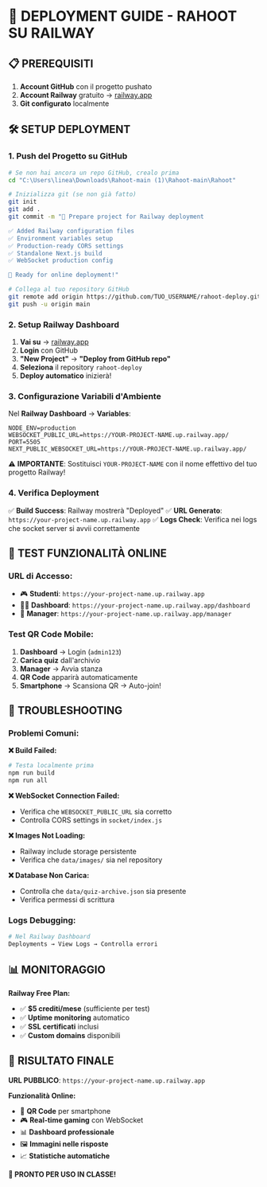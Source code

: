 # 🚀 DEPLOYMENT GUIDE - RAHOOT SU RAILWAY

## 📋 PREREQUISITI

1. **Account GitHub** con il progetto pushato
2. **Account Railway** gratuito → [railway.app](https://railway.app)
3. **Git configurato** localmente

## 🛠️ SETUP DEPLOYMENT

### 1. **Push del Progetto su GitHub**

```bash
# Se non hai ancora un repo GitHub, crealo prima
cd "C:\Users\linea\Downloads\Rahoot-main (1)\Rahoot-main\Rahoot"

# Inizializza git (se non già fatto)
git init
git add .
git commit -m "🚀 Prepare project for Railway deployment

✅ Added Railway configuration files
✅ Environment variables setup  
✅ Production-ready CORS settings
✅ Standalone Next.js build
✅ WebSocket production config

🎯 Ready for online deployment!"

# Collega al tuo repository GitHub
git remote add origin https://github.com/TUO_USERNAME/rahoot-deploy.git
git push -u origin main
```

### 2. **Setup Railway Dashboard**

1. **Vai su** → [railway.app](https://railway.app)
2. **Login** con GitHub
3. **"New Project"** → **"Deploy from GitHub repo"**
4. **Seleziona** il repository `rahoot-deploy`
5. **Deploy automatico** inizierà!

### 3. **Configurazione Variabili d'Ambiente**

Nel **Railway Dashboard** → **Variables**:

```env
NODE_ENV=production
WEBSOCKET_PUBLIC_URL=https://YOUR-PROJECT-NAME.up.railway.app/
PORT=5505
NEXT_PUBLIC_WEBSOCKET_URL=https://YOUR-PROJECT-NAME.up.railway.app/
```

⚠️ **IMPORTANTE**: Sostituisci `YOUR-PROJECT-NAME` con il nome effettivo del tuo progetto Railway!

### 4. **Verifica Deployment**

✅ **Build Success**: Railway mostrerà "Deployed"
✅ **URL Generato**: `https://your-project-name.up.railway.app`
✅ **Logs Check**: Verifica nei logs che socket server si avvii correttamente

## 🎯 TEST FUNZIONALITÀ ONLINE

### **URL di Accesso:**
- 🎮 **Studenti**: `https://your-project-name.up.railway.app`
- 👨‍🏫 **Dashboard**: `https://your-project-name.up.railway.app/dashboard`
- 📝 **Manager**: `https://your-project-name.up.railway.app/manager`

### **Test QR Code Mobile:**
1. **Dashboard** → Login (`admin123`)
2. **Carica quiz** dall'archivio
3. **Manager** → Avvia stanza
4. **QR Code** apparirà automaticamente
5. **Smartphone** → Scansiona QR → Auto-join!

## 🚨 TROUBLESHOOTING

### **Problemi Comuni:**

**❌ Build Failed:**
```bash
# Testa localmente prima
npm run build
npm run all
```

**❌ WebSocket Connection Failed:**
- Verifica che `WEBSOCKET_PUBLIC_URL` sia corretto
- Controlla CORS settings in `socket/index.js`

**❌ Images Not Loading:**
- Railway include storage persistente
- Verifica che `data/images/` sia nel repository

**❌ Database Non Carica:**
- Controlla che `data/quiz-archive.json` sia presente
- Verifica permessi di scrittura

### **Logs Debugging:**
```bash
# Nel Railway Dashboard
Deployments → View Logs → Controlla errori
```

## 📊 MONITORAGGIO

**Railway Free Plan:**
- ✅ **$5 crediti/mese** (sufficiente per test)
- ✅ **Uptime monitoring** automatico
- ✅ **SSL certificati** inclusi
- ✅ **Custom domains** disponibili

## 🎉 RISULTATO FINALE

**URL PUBBLICO**: `https://your-project-name.up.railway.app`

**Funzionalità Online:**
- 📱 **QR Code** per smartphone
- 🎮 **Real-time gaming** con WebSocket
- 📊 **Dashboard professionale**
- 🖼️ **Immagini nelle risposte**
- 📈 **Statistiche automatiche**

**🚀 PRONTO PER USO IN CLASSE!**